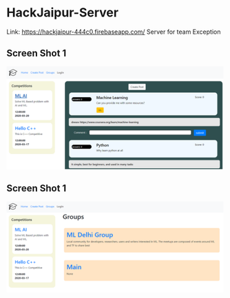 # HackJaipur-Server
Link: https://hackjaipur-444c0.firebaseapp.com/
Server for team Exception
## Screen Shot 1
![alt text](https://github.com/Akash16s/Team-Exception/blob/master/assets/ss1.PNG)
## Screen Shot 1
![alt text](https://github.com/Akash16s/Team-Exception/blob/master/assets/ss2.PNG)
